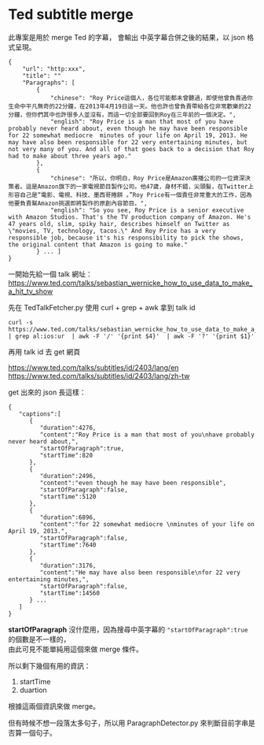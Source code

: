 # Ted subtitle merge

 
此專案是用於 merge Ted 的字幕，
會輸出 中英字幕合併之後的結果，以 json 格式呈現。


	{
	    "url": "http:xxx", 
	    "title": ""
	    "Paragraphs": [
	        {
	            "chinese": "Roy Price這個人，各位可能都未曾聽過，即使他曾負責過你生命中平凡無奇的22分鐘，在2013年4月19日這一天。他也許也曾負責帶給各位非常歡樂的22分鐘，但你們其中也許很多人並沒有。而這一切全部要回到Roy在三年前的一個決定。", 
	            "english": "Roy Price is a man that most of you have probably never heard about, even though he may have been responsible for 22 somewhat mediocre  minutes of your life on April 19, 2013. He may have also been responsible for 22 very entertaining minutes, but not very many of you. And all of that goes back to a decision that Roy had to make about three years ago."
	        }, 
	        {
	            "chinese": "所以，你明白，Roy Price是Amazon廣播公司的一位資深決策者。這是Amazon旗下的一家電視節目製作公司。他47歲，身材不錯，尖頭髮，在Twitter上形容自己是“電影、電視、科技、墨西哥捲餅 。”Roy Price有一個責任非常重大的工作，因為他要負責幫Amazon挑選即將製作的原創內容節目。", 
	            "english": "So you see, Roy Price is a senior executive with Amazon Studios. That's the TV production company of Amazon. He's 47 years old, slim, spiky hair, describes himself on Twitter as \"movies, TV, technology, tacos.\" And Roy Price has a very responsible job, because it's his responsibility to pick the shows, the original content that Amazon is going to make."
	        } ... ]
	}


一開始先給一個 talk 網址：   
https://www.ted.com/talks/sebastian_wernicke_how_to_use_data_to_make_a_hit_tv_show


先在 TedTalkFetcher.py 使用 curl + grep + awk 拿到 talk id   

	curl -s https://www.ted.com/talks/sebastian_wernicke_how_to_use_data_to_make_a_hit_tv_show | grep al:ios:ur  | awk -F '/' '{print $4}'  | awk -F '?' '{print $1}'
	
	
再用 talk id 去 get 網頁

https://www.ted.com/talks/subtitles/id/2403/lang/en    
https://www.ted.com/talks/subtitles/id/2403/lang/zh-tw

get 出來的 json 長這樣：

	{  
	   "captions":[  
	      {  
	         "duration":4276,
	         "content":"Roy Price is a man that most of you\nhave probably never heard about,",
	         "startOfParagraph":true,
	         "startTime":820
	      },
	      {  
	         "duration":2496,
	         "content":"even though he may have been responsible",
	         "startOfParagraph":false,
	         "startTime":5120
	      },
	      {  
	         "duration":6896,
	         "content":"for 22 somewhat mediocre \nminutes of your life on April 19, 2013.",
	         "startOfParagraph":false,
	         "startTime":7640
	      },
	      {  
	         "duration":3176,
	         "content":"He may have also been responsible\nfor 22 very entertaining minutes,",
	         "startOfParagraph":false,
	         "startTime":14560
	      } ...
	   ]
	}


**startOfParagraph** 沒什麼用，因為搜尋中英字幕的  `"startOfParagraph":true` 的個數是不一樣的，  
由此可見不能單純用這個來做 merge 條件。


所以剩下幾個有用的資訊：

1. startTime
2. duartion

根據這兩個資訊來做 merge。

但有時候不想一段落太多句子，所以用 ParagraphDetector.py 來判斷目前字串是否算一個句子。
	

	 

